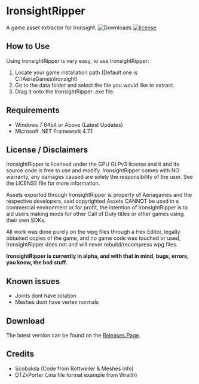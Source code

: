 # IronsightRipper

A game asset extractor for Ironsight.
![Downloads](https://img.shields.io/github/downloads/JerriGaming/IronsightRipper/total.svg) [![license](https://img.shields.io/github/license/JerriGaming/IronsightRipper.svg)]()

## How to Use 

Using IronsightRipper is very easy, to use IronsightRipper:

1. Locate your game installation path (Default one is C:\AeriaGames\Ironsight)
2. Go to the data folder and select the file you would like to extract.
3. Drag it onto the IronsightRipper .exe file.

## Requirements

* Windows 7 64bit or Above (Latest Updates)
* Microsoft .NET Framework 4.7.1

## License / Disclaimers

IronsightRipper is licensed under the GPU GLPv3 license and it and its source code is free to use and modify. IronsightRipper comes with NO warranty, any damages caused are solely the responsibility of the user. See the LICENSE file for more information.

Assets exported through IronsightRipper is property of Aeriagames and the respective developers, said copyrighted Assets CANNOT be used in a commercial environment or for profit, the intention of IronsightRipper is to aid users making mods for other Call of Duty titles or other games using their own SDKs.

All work was done purely on the wpg files through a Hex Editor, legally obtained copies of the game, and no game code was touched or used, IronsightRipper does not and will never rebuild/recompress wpg files.

**IronsightRipper is currently in alpha, and with that in mind, bugs, errors, you know, the bad stuff.**

## Known issues

- Joints dont have rotation
- Meshes dont have vertex normals

## Download

The latest version can be found on the [Releases Page](https://github.com/JerriGaming/IronsightRipper/releases).

## Credits

* Scobalula (Code from Rottweiler & Meshes info)
* DTZxPorter (.ma file format example from Wraith)
